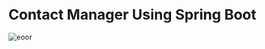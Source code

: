 <h1>Contact Manager Using Spring Boot</h1>
<img src="https://github.com/mokal2002/Contact-Manager-Using-Spring/blob/a4cc68816d774389b6eb7cd461da6ebf9eeef6a1/Contact%20Manager%20Application%20Using%20Spring%20Boot.gif" alt="eoor" />
